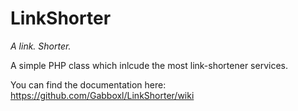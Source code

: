 # LinkShorter

_A link. Shorter._

A simple PHP class which inlcude the most link-shortener services.

You can find the documentation here: https://github.com/Gabboxl/LinkShorter/wiki
